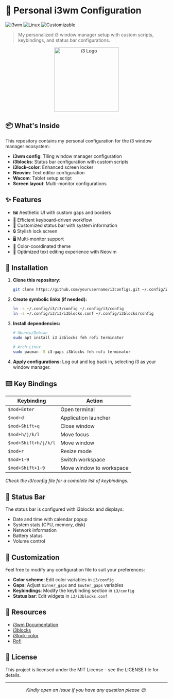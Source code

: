 # 🚀 Personal i3wm Configuration

![i3wm](https://img.shields.io/badge/WM-i3-blue)
![Linux](https://img.shields.io/badge/OS-Linux-orange)
![Customizable](https://img.shields.io/badge/Customizable-Yes-success)

> My personalized i3 window manager setup with custom scripts, keybindings, and status bar configurations.

<p align="center">
  <img src="https://i3wm.org/img/i3_logo.svg" alt="i3 Logo" width="200">
</p>

## 📦 What's Inside

This repository contains my personal configuration for the i3 window manager ecosystem:

- **i3wm config**: Tiling window manager configuration
- **i3blocks**: Status bar configuration with custom scripts
- **i3lock-color**: Enhanced screen locker
- **Neovim**: Text editor configuration
- **Wacom**: Tablet setup script
- **Screen layout**: Multi-monitor configurations

## ✨ Features

- 🖼️ Aesthetic UI with custom gaps and borders
- 🎯 Efficient keyboard-driven workflow
- 🔄 Customized status bar with system information
- 🔒 Stylish lock screen
- 🖥️ Multi-monitor support
- 🎨 Color-coordinated theme
- 📝 Optimized text editing experience with Neovim

## 🔧 Installation

1. **Clone this repository:**
   ```bash
   git clone https://github.com/yourusername/i3configs.git ~/.config/i3
   ```

2. **Create symbolic links (if needed):**
   ```bash
   ln -s ~/.config/i3/i3/config ~/.config/i3/config
   ln -s ~/.config/i3/i3/i3blocks.conf ~/.config/i3blocks/config
   ```

3. **Install dependencies:**
   ```bash
   # Ubuntu/Debian
   sudo apt install i3 i3blocks feh rofi terminator
   
   # Arch Linux
   sudo pacman -S i3-gaps i3blocks feh rofi terminator
   ```

4. **Apply configurations:**
   Log out and log back in, selecting i3 as your window manager.

## ⌨️ Key Bindings

| Keybinding | Action |
|------------|--------|
| `$mod+Enter` | Open terminal |
| `$mod+d` | Application launcher |
| `$mod+Shift+q` | Close window |
| `$mod+h/j/k/l` | Move focus |
| `$mod+Shift+h/j/k/l` | Move window |
| `$mod+r` | Resize mode |
| `$mod+1-9` | Switch workspace |
| `$mod+Shift+1-9` | Move window to workspace |

*Check the i3/config file for a complete list of keybindings.*

## 🔄 Status Bar

The status bar is configured with i3blocks and displays:
- Date and time with calendar popup
- System stats (CPU, memory, disk)
- Network information
- Battery status
- Volume control

## 🎨 Customization

Feel free to modify any configuration file to suit your preferences:

- **Color scheme**: Edit color variables in `i3/config`
- **Gaps**: Adjust `$inner_gaps` and `$outer_gaps` variables
- **Keybindings**: Modify the keybinding section in `i3/config`
- **Status bar**: Edit widgets in `i3/i3blocks.conf`


## 🔗 Resources

- [i3wm Documentation](https://i3wm.org/docs/)
- [i3blocks](https://github.com/vivien/i3blocks)
- [i3lock-color](https://github.com/Raymo111/i3lock-color)
- [Rofi](https://github.com/davatorium/rofi)

## 📝 License

This project is licensed under the MIT License - see the LICENSE file for details.

---

<p align="center">
  <i>Kindly open an issue if you have any question please 😊.</i>
</p>
